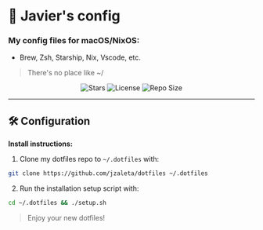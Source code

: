 # 🍙 Javier's config
### My config files for macOS/NixOS: 
- Brew, Zsh, Starship, Nix, Vscode, etc.
> There's no place like ~/

<!-- BADGES -->
<div align="center">
  
![Stars](https://img.shields.io/github/stars/jzaleta/config?style=for-the-badge&logo=starship&color=9ece6a&logoColor=D9E0EE&labelColor=1A1B26)
![License](https://img.shields.io/github/license/jzaleta/config?style=for-the-badge&logo=starship&color=%23e0af68&logoColor=D9E0EE&labelColor=1A1B26)
![Repo Size](https://img.shields.io/github/repo-size/jzaleta/config?style=for-the-badge&logo=codesandbox&color=FCA2AA&logoColor=D9E0EE&labelColor=1A1B26)

</div>

---
## 🛠️ Configuration

**Install instructions:**

1. Clone my dotfiles repo to `~/.dotfiles` with:

```sh
git clone https://github.com/jzaleta/dotfiles ~/.dotfiles
```

2. Run the installation setup script with:

```sh
cd ~/.dotfiles && ./setup.sh
```

> Enjoy your new dotfiles!
